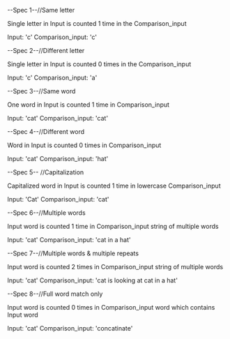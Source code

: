 --Spec 1--//Same letter

Single letter in Input is counted 1 time in the Comparison_input

Input: 'c'
Comparison_input: 'c'


--Spec 2--//Different letter

Single letter in Input is counted 0 times in the Comparison_input

Input: 'c'
Comparison_input: 'a'

--Spec 3--//Same word

One word in Input is counted 1 time in Comparison_input

Input: 'cat'
Comparison_input: 'cat'

--Spec 4--//Different word

Word in Input is counted 0 times in Comparison_input

Input: 'cat'
Comparison_input: 'hat'

--Spec 5-- //Capitalization

Capitalized word in Input is counted 1 time in lowercase Comparison_input

Input: 'Cat'
Comparison_input: 'cat'

--Spec 6--//Multiple words

Input word is counted 1 time in Comparison_input string of multiple words

Input: 'cat'
Comparison_input: 'cat in a hat'

--Spec 7--//Multiple words & multiple repeats

Input word is counted 2 times in Comparison_input string of multiple words

Input: 'cat'
Comparison_input: 'cat is looking at cat in a hat'

--Spec 8--//Full word match only

Input word is counted 0 times in Comparison_input word which contains Input word

Input: 'cat'
Comparison_input: 'concatinate'
